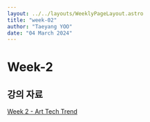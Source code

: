 ```yaml
---
layout: ../../layouts/WeeklyPageLayout.astro
title: "week-02"
author: "Taeyang YOO"
date: "04 March 2024"
---
```


# Week-2

## 강의 자료

[Week 2 - Art Tech Trend](https://docs.google.com/presentation/d/1pTTegXW4DeG08fhr3RsHoUDSw9dtN3OvLtuHwufdamo/edit?usp=sharing)
